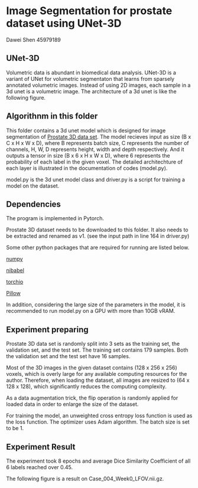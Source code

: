 Image Segmentation for prostate dataset using UNet-3D
======
 Dawei Shen 
 45979189
 
 ## UNet-3D
 
 Volumetric data is abundant in biomedical data analysis. UNet-3D is a variant of UNet for volumetric segmentaton that learns from sparsely annotated volumetric images. Instead of using 2D images, each sample in a 3d unet is a volumetric image.
 The architecture of a 3d unet is like the following figure.
 
 
 
 ## Algorithnm in this folder
 
 This folder contains a 3d unet model which is designed for image segmentation of [Prostate 3D data set](). The model recieves input as size (B x C x H x W x D), where B represents batch size, C represents the number of channels, H, W, D represents height, width and depth respectively. And it outputs a tensor in size (B x 6 x H x W x D), where 6 represents the probability of each label in the given voxel. The detailed architechture of each layer is illustrated in the documentation of codes (model.py).
 
 model.py is the 3d unet model class and driver.py is a script for training a model on the dataset.
 
 
 ## Dependencies
 
 The program is implemented in Pytorch.
 
 Prostate 3D dataset needs to be downloaded to this folder. It also needs to be extracted and renamed as v1. (see the input path in line 164 in driver.py)
 
 Some other python packages that are required for running are listed below.
 
 [numpy](https://numpy.org/)
 
 [nibabel](https://nipy.org/nibabel/)
 
 [torchio](https://torchio.readthedocs.io/)
 
 [Pillow](https://pillow.readthedocs.io/en/stable/)
 
 In addition, considering the large size of the parameters in the model, it is recommended to run model.py on a GPU with more than 10GB vRAM. 
 
 ## Experiment preparing
 
  Prostate 3D data set is randomly split into 3 sets as the training set, the validation set, and the test set. The training set contains 179 samples. Both the validation set and the test set have 16 samples.
 
  Most of the 3D images in the given dataset contains (128 x 256 x 256) voxels, which is overly large for any available computing resources for the author. Therefore, when loading the dataset, all images are resized to (64 x 128 x 128), which significantly reduces the computing complexity.
  
  As a data augmentation trick, the flip operation is randomly applied for loaded data in order to enlarge the size of the dataset.
 
  For training the model, an unweighted cross entropy loss function is used as the loss function. The optimizer uses Adam algorithm. The batch size is set to be 1.
  
 ## Experiment Result
  
  The experiment took 8 epochs and average Dice Similarity Coefficient of all 6 labels reached over 0.45.
  
  
  
  
  The following figure is a result on Case_004_Week0_LFOV.nii.gz.
  
  
  
  
  
  
  
  
  
  
  
  
  
